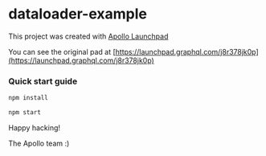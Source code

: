 # dataloader-example



This project was created with [Apollo Launchpad](https://launchpad.graphql.com)

You can see the original pad at [https://launchpad.graphql.com/j8r378jk0p](https://launchpad.graphql.com/j8r378jk0p)

### Quick start guide

```bash
npm install

npm start
```





Happy hacking!

The Apollo team :)
